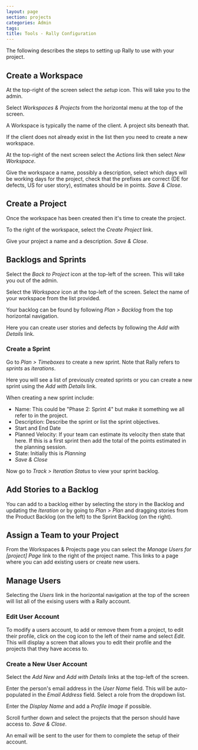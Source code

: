 ```yaml
---
layout: page
section: projects
categories: Admin
tags:
title: Tools - Rally Configuration
---
```


The following describes the steps to setting up Rally to use with your project.

## Create a Workspace

At the top-right of the screen select the *setup* icon. This will take you to the admin.

Select *Workspaces & Projects* from the horizontal menu at the top of the screen.

A Workspace is typically the name of the client. A project sits beneath that.

If the client does not already exist in the list then you need to create a new workspace.

At the top-right of the next screen select the *Actions* link then select *New Workspace*. 

Give the workspace a name, possibly a description, select which days will be working days for the project, check that the prefixes are correct (DE for defects, US for user story), estimates should be in points. *Save & Close*.

## Create a Project

Once the workspace has been created then it's time to create the project.

To the right of the workspace, select the *Create Project* link.

Give your project a name and a description. *Save & Close*.

## Backlogs and Sprints

Select the *Back to Project* icon at the top-left of the screen. This will take you out of the admin.

Select the *Workspace* icon at the top-left of the screen. Select the name of your workspace from the list provided. 

Your backlog can be found by following *Plan > Backlog* from the top horizontal navigation.

Here you can create user stories and defects by following the *Add with Details* link.

### Create a Sprint

Go to *Plan > Timeboxes* to create a new sprint. Note that Rally refers to *sprints* as *iterations*.

Here you will see a list of previously created sprints or you can create a new sprint using the *Add with Details* link.

When creating a new sprint include:

 - Name: This could be "Phase 2: Sprint 4" but make it something we all refer to in the project.
 - Description: Describe the sprint or list the sprint objectives.
 - Start and End Date
 - Planned Velocity: If your team can estimate its velocity then state that here. If this is a first sprint then add the total of the points estimated in the planning session.
 - State: Initially this is *Planning*
 - *Save & Close*

 Now go to *Track > Iteration Status* to view your sprint backlog.

## Add Stories to a Backlog

You can add to a backlog either by selecting the story in the Backlog and updating the *Iteration* or by going to *Plan > Plan* and dragging stories from the Product Backlog (on the left) to the Sprint Backlog (on the right).

## Assign a Team to your Project

From the Workspaces & Projects page you can select the *Manage Users for [project] Page* link to the right of the project name. This links to a page where you can add existing users or create new users.

## Manage Users

Selecting the *Users* link in the horizontal navigation at the top of the screen will list all of the exising users with a Rally account.

### Edit User Account

To modify a users account, to add or remove them from a project, to edit their profile, click on the cog icon to the left of their name and select *Edit*. This will display a screen that allows you to edit their profile and the projects that they have access to.

### Create a New User Account

Select the *Add New* and *Add with Details* links at the top-left of the screen.

Enter the person's email address in the *User Name* field. This will be auto-populated in the *Email Address* field. Select a role from the dropdown list.

Enter the *Display Name* and add a *Profile Image* if possible.

Scroll further down and select the projects that the person should have access to. *Save & Close*.

An email will be sent to the user for them to complete the setup of their account.

